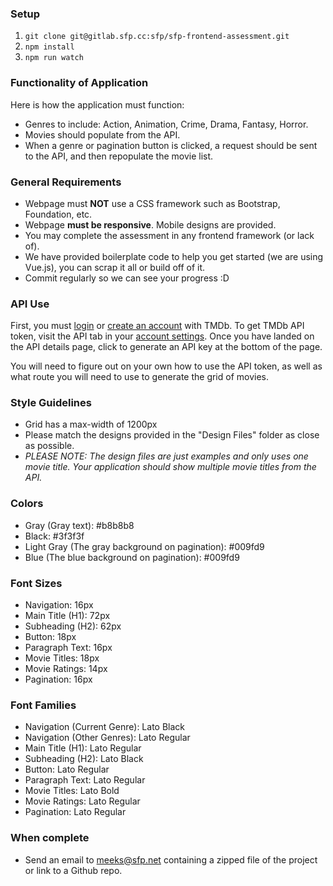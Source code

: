 ### Setup
1. `git clone git@gitlab.sfp.cc:sfp/sfp-frontend-assessment.git`
2. `npm install`
3. `npm run watch`

### Functionality of Application
Here is how the application must function:
- Genres to include: Action, Animation, Crime, Drama, Fantasy, Horror.
- Movies should populate from the API.
- When a genre or pagination button is clicked, a request should be sent to the API, and then repopulate the movie list.

### General Requirements
- Webpage must **NOT** use a CSS framework such as Bootstrap, Foundation, etc.
- Webpage **must be responsive**. Mobile designs are provided.
- You may complete the assessment in any frontend framework (or lack of).
- We have provided boilerplate code to help you get started (we are using Vue.js), you can scrap it all or build off of it.
- Commit regularly so we can see your progress :D

### API Use
First, you must [login](https://www.themoviedb.org/login) or [create an account](https://www.themoviedb.org/account/signup) with TMDb.
To get TMDb API token, visit the API tab in your [account settings](https://www.themoviedb.org/settings/api).
Once you have landed on the API details page, click to generate an API key at the bottom of the page.

You will need to figure out on your own how to use the API token, as well as what route you will need to use to generate the grid of movies.

### Style Guidelines
- Grid has a max-width of 1200px
- Please match the designs provided in the "Design Files" folder as close as possible.
- *PLEASE NOTE: The design files are just examples and only uses one movie title. Your application should show multiple movie titles from the API.*

### Colors
- Gray (Gray text): #b8b8b8 
- Black: #3f3f3f
- Light Gray (The gray background on pagination): #009fd9
- Blue (The blue background on pagination): #009fd9

### Font Sizes
- Navigation: 16px
- Main Title (H1): 72px
- Subheading (H2): 62px
- Button: 18px
- Paragraph Text: 16px
- Movie Titles: 18px
- Movie Ratings: 14px
- Pagination: 16px

### Font Families
- Navigation (Current Genre): Lato Black
- Navigation (Other Genres): Lato Regular
- Main Title (H1): Lato Regular
- Subheading (H2): Lato Black
- Button: Lato Regular
- Paragraph Text: Lato Regular
- Movie Titles: Lato Bold
- Movie Ratings: Lato Regular
- Pagination: Lato Regular

### When complete
- Send an email to meeks@sfp.net containing a zipped file of the project or link to a Github repo.
